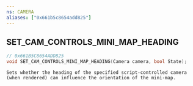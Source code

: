 ```yaml
---
ns: CAMERA
aliases: ["0x661b5c8654add825"]
---
```

## SET_CAM_CONTROLS_MINI_MAP_HEADING

```c
// 0x661B5C8654ADD825
void SET_CAM_CONTROLS_MINI_MAP_HEADING(Camera camera, bool State);
```

```
Sets whether the heading of the specified script-controlled camera (when rendered) can influence the orientation of the mini-map.
```
